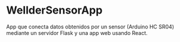 # WellderSensorApp
App que conecta datos obtenidos por un sensor (Arduino HC SR04) mediante un servidor Flask y una app web usando React.
